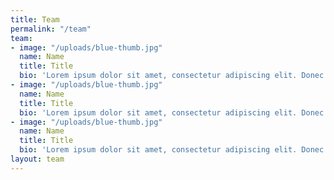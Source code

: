 ```yaml
---
title: Team
permalink: "/team"
team:
- image: "/uploads/blue-thumb.jpg"
  name: Name
  title: Title
  bio: 'Lorem ipsum dolor sit amet, consectetur adipiscing elit. Donec finibus sit amet justo quis venenatis. Donec mattis, arcu et placerat eleifend, orci erat vehicula nunc, at ultricies dolor enim nec leo. '
- image: "/uploads/blue-thumb.jpg"
  name: Name
  title: Title
  bio: 'Lorem ipsum dolor sit amet, consectetur adipiscing elit. Donec finibus sit amet justo quis venenatis. Donec mattis, arcu et placerat eleifend, orci erat vehicula nunc, at ultricies dolor enim nec leo. '
- image: "/uploads/blue-thumb.jpg"
  name: Name
  title: Title
  bio: 'Lorem ipsum dolor sit amet, consectetur adipiscing elit. Donec finibus sit amet justo quis venenatis. Donec mattis, arcu et placerat eleifend, orci erat vehicula nunc, at ultricies dolor enim nec leo. '
layout: team
---
```

